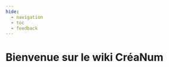 ```yaml
---
hide:
  - navigation
  - toc
  - feedback
---
```


<style>
  .md-content__button {
    display: none;
  }
</style>

# Bienvenue sur le wiki CréaNum